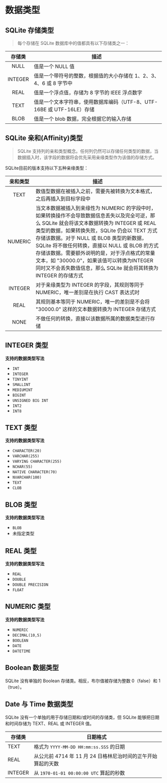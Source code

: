# 数据类型

## SQLite 存储类型

> 每个存储在 SQLite 数据库中的值都具有以下存储类之一：

| 存储类  | 描述                                                                  |
| :-----: | --------------------------------------------------------------------- |
|  NULL   | 值是一个 NULL 值                                                      |
| INTEGER | 值是一个带符号的整数，根据值的大小存储在 1、2、3、4、6 或 8 字节中    |
|  REAL   | 值是一个浮点值，存储为 8 字节的 IEEE 浮点数字                         |
|  TEXT   | 值是一个文本字符串，使用数据库编码（UTF-8、UTF-16BE 或 UTF-16LE）存储 |
|  BLOB   | 值是一个 blob 数据，完全根据它的输入存储                              |

## SQLite 亲和(Affinity)类型

> SQLite 支持列的亲和类型概念。任何列仍然可以存储任何类型的数据，当数据插入时，该字段的数据将会优先采用亲缘类型作为该值的存储方式。

SQLite目前的版本支持以下五种亲缘类型：

| 亲和类型 | 描述                                                                                                                                                                                                                                                                                                                                                                                                                                                              |
| :------: | ----------------------------------------------------------------------------------------------------------------------------------------------------------------------------------------------------------------------------------------------------------------------------------------------------------------------------------------------------------------------------------------------------------------------------------------------------------------- |
|   TEXT   | 数值型数据在被插入之前，需要先被转换为文本格式，之后再插入到目标字段中                                                                                                                                                                                                                                                                                                                                                                                            |
| NUMERIC  | 当文本数据被插入到亲缘性为 NUMERIC 的字段中时，如果转换操作不会导致数据信息丢失以及完全可逆，那么 SQLite 就会将该文本数据转换为 INTEGER 或 REAL 类型的数据，如果转换失败，SQLite 仍会以 TEXT 方式存储该数据。对于 NULL 或 BLOB 类型的新数据，SQLite 将不做任何转换，直接以 NULL 或 BLOB 的方式存储该数据。需要额外说明的是，对于浮点格式的常量文本，如 "30000.0"，如果该值可以转换为INTEGER 同时又不会丢失数值信息，那么 SQLite 就会将其转换为 INTEGER 的存储方式 |
| INTEGER  | 对于亲缘类型为 INTEGER 的字段，其规则等同于 NUMERIC，唯一差别是在执行 CAST 表达式时                                                                                                                                                                                                                                                                                                                                                                               |
|   REAL   | 其规则基本等同于 NUMERIC，唯一的差别是不会将 "30000.0" 这样的文本数据转换为 INTEGER 存储方式                                                                                                                                                                                                                                                                                                                                                                      |
|   NONE   | 不做任何的转换，直接以该数据所属的数据类型进行存储                                                                                                                                                                                                                                                                                                                                                                                                                |

## INTEGER 类型

**支持的数据类型写法**

- `INT`
- `INTEGER`
- `TINYINT`
- `SMALLINT`
- `MEDIUMINT`
- `BIGINT`
- `UNSIGNED BIG INT`
- `INT2`
- `INT8`

## TEXT 类型

**支持的数据类型写法**

- `CHARACTER(20)`
- `VARCHAR(255)`
- `VARYING CHARACTER(255)`
- `NCHAR(55)`
- `NATIVE CHARACTER(70)`
- `NVARCHAR(100)`
- `TEXT`
- `CLOB`

## BLOB 类型

**支持的数据类型写法**

- `BLOB`
- 未指定类型

## REAL 类型

**支持的数据类型写法**

- `REAL`
- `DOUBLE`
- `DOUBLE PRECISION`
- `FLOAT`

## NUMERIC 类型

**支持的数据类型写法**

- `NUMERIC`
- `DECIMAL(10,5)`
- `BOOLEAN`
- `DATE`
- `DATETIME`

## Boolean 数据类型

SQLite 没有单独的 Boolean 存储类。相反，布尔值被存储为整数 0（false）和 1（true）。

## Date 与 Time 数据类型

SQLite 没有一个单独的用于存储日期和/或时间的存储类，但 SQLite 能够把日期和时间存储为 TEXT、REAL 或 INTEGER 值。

| 存储类  | 日期格式                                                     |
| ------- | ------------------------------------------------------------ |
| TEXT    | 格式为 `YYYY-MM-DD HH:mm:ss.SSS` 的日期                      |
| REAL    | 从公元前 4714 年 11 月 24 日格林尼治时间的正午开始算起的天数 |
| INTEGER | 从 `1970-01-01 00:00:00 UTC` 算起的秒数                        |
